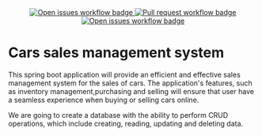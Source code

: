 
<section>
<div align="center">
    <a href="https://github.com/heroanproject/carthief/issues">
        <img src="https://img.shields.io/github/issues-raw/heroanproject/carthief" alt="Open issues workflow badge"/>
    </a>
    <a href="https://github.com/heroanproject/carthief/pulls">
        <img src="https://img.shields.io/github/issues-pr/heroanproject/carthief" alt="Pull request workflow badge"/>
    </a>
    <a href="https://github.com/heroanproject/carthief/issues?q=is%3Aissue+is%3Aclosed">
        <img src="https://img.shields.io/github/issues-closed-raw/heroanproject/carthief" alt="Open issues workflow badge"/>
    </a>
</div>
</section>



# Cars sales management system
This spring boot application will provide an efficient and effective sales management system for the sales of cars. The application's 
features, such as inventory management,purchasing and selling will ensure that user have a seamless 
experience when buying or selling cars online.

We are going to create a database with the ability to perform CRUD operations, which include creating, reading, updating and deleting data.
